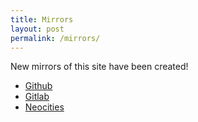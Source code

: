 ```yaml
---
title: Mirrors
layout: post
permalink: /mirrors/
---
```


New mirrors of this site have been created!

* [Github](0x7C2f.github.io)
* [Gitlab](0x7C2f.gitlab.io)
* [Neocities](0x7c2f.neocities.org)
